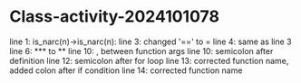 # Class-activity-2024101078
line 1: is_narc(n)->is_narc(n):
line 3: changed '==' to =
line 4: same as line 3
line 6: *** to **
line 10: , between function args
line 10: semicolon after definition
line 12: semicolon after for loop
line 13: corrected function name, added colon after if condition
line 14: corrected function name
